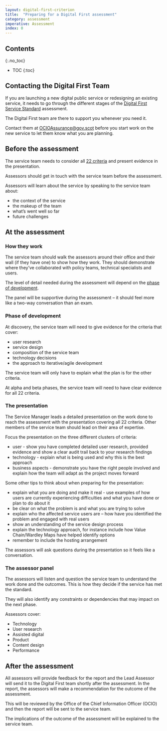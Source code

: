 ```yaml
---
layout: digital-first-criterion
title:  "Preparing for a Digital First assessment"
category: assessment
imperative: Assessment
index: 0
---
```


## Contents
{:.no_toc}
* TOC
{:toc}
<!--TOC max3-->

## Contacting the Digital First Team

If you are launching a new digital public service or redesigning an existing service, it needs to go through the different stages of the [Digital First Service Standard](https://resources.mygov.scot/standards/digital-first/) assessment.

The Digital First team are there to support you whenever you need it.

Contact them at <a href="mailto:OCIOAssurance@gov.scot">OCIOAssurance@gov.scot</a> before you start work on the new service to let them know what you are planning.

## Before the assessment

The service team needs to consider all [22 criteria](https://resources.mygov.scot/standards/digital-first/) and present evidence in the presentation.

Assessors should get in touch with the service team before the assessment.

Assessors will learn about the service by speaking to the service team about:

* the context of the service
* the makeup of the team
* what’s went well so far
* future challenges

## At the assessment

### How they work

The service team should walk the assessors around their office and their wall (if they have one) to show how they work. They should demonstrate where they’ve collaborated with policy teams, technical specialists and users.

The level of detail needed during the assessment will depend on the [phase of development](/assessments/agile-overview).

The panel will be supportive during the assessment – it should feel more like a two-way conversation than an exam.

### Phase of development

At discovery, the service team will need to give evidence for the criteria that cover:

* user research
* service design
* composition of the service team
* technology decisions
* the approach to iterative/agile development

The service team will only have to explain what the plan is for the other criteria.

At alpha and beta phases, the service team will need to have clear evidence for all 22 criteria.

### The presentation

The Service Manager leads a detailed presentation on the work done to reach the assessment with the presentation covering all 22 criteria. Other members of the service team should lead on their area of expertise.

Focus the presentation on the three different clusters of criteria:

* user - show you have completed detailed user research, provided evidence and show a clear audit trail back to your research findings
* technology - explain what is being used and why this is the best approach
* business aspects - demonstrate you have the right people involved and explain how the team will adapt as the project moves forward

Some other tips to think about when preparing for the presentation:

* explain what you are doing and make it real - use examples of how users are currently experiencing difficulties and what you have done or plan to do about it
* be clear on what the problem is and what you are trying to solve
* explain who the affected service users are – how have you identified the problem and engaged with real users
* show an understanding of the service design process
* explain the technology approach, for instance include how Value Chain/Wardley Maps have helped identify options
* remember to include the hosting arrangement

The assessors will ask questions during the presentation so it feels like a conversation.

### The assessor panel

The assessors will listen and question the service team to understand the work done and the outcomes. This is how they decide if the service has met the standard.  

They will also identify any constraints or dependencies that may impact on the next phase.

Assessors cover:

* Technology
* User research
* Assisted digital
* Product
* Content design
* Performance

## After the assessment

All assessors will provide feedback for the report and the Lead Assessor will send it to the Digital First team shortly after the assessment. In the report, the assessors will make a recommendation for the outcome of the assessment.

This will be reviewed by the Office of the Chief Information Officer (OCIO) and then the report will be sent to the service team.

The implications of the outcome of the assessment will be explained to the service team.

